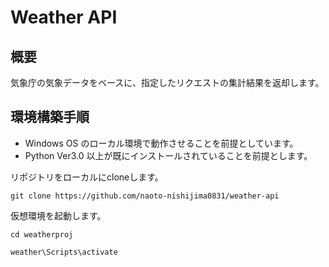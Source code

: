 # Weather API

## 概要
  
気象庁の気象データをベースに、指定したリクエストの集計結果を返却します。
  
## 環境構築手順

* Windows OS のローカル環境で動作させることを前提としています。
* Python Ver3.0 以上が既にインストールされていることを前提とします。

リポジトリをローカルにcloneします。

`git clone https://github.com/naoto-nishijima0831/weather-api`

仮想環境を起動します。

`cd weatherproj`

`weather\Scripts\activate`